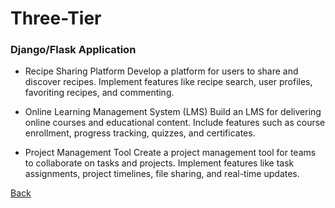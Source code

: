 # Three-Tier 

### Django/Flask Application

- Recipe Sharing Platform Develop a platform for users to share and discover recipes. Implement features like recipe search, user profiles, favoriting recipes, and commenting.

- Online Learning Management System (LMS) Build an LMS for delivering online courses and educational content. Include features such as course enrollment, progress tracking, quizzes, and certificates.

- Project Management Tool Create a project management tool for teams to collaborate on tasks and projects. Implement features like task assignments, project timelines, file sharing, and real-time updates.

[Back](../aws.md)